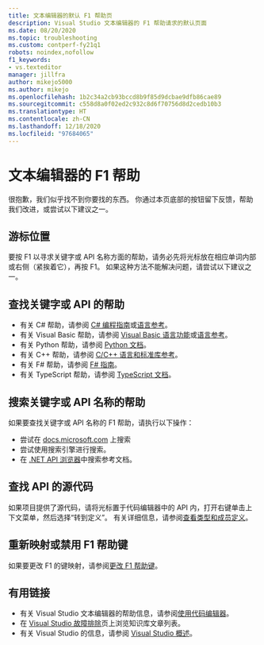 ```yaml
---
title: 文本编辑器的默认 F1 帮助页
description: Visual Studio 文本编辑器的 F1 帮助请求的默认页面
ms.date: 08/20/2020
ms.topic: troubleshooting
ms.custom: contperf-fy21q1
robots: noindex,nofollow
f1_keywords:
- vs.texteditor
manager: jillfra
author: mikejo5000
ms.author: mikejo
ms.openlocfilehash: 1b2c34a2cb93bccd8b9f85d9dcbae9dfb86cae89
ms.sourcegitcommit: c558d8a0f02ed2c932c8d6f70756d8d2cedb10b3
ms.translationtype: HT
ms.contentlocale: zh-CN
ms.lasthandoff: 12/18/2020
ms.locfileid: "97684065"
---
```

# <a name="f1-help-for-the-text-editor"></a>文本编辑器的 F1 帮助

很抱歉，我们似乎找不到你要找的东西。 你通过本页底部的按钮留下反馈，帮助我们改进，或尝试以下建议之一。

## <a name="cursor-position"></a>游标位置

要按 F1 以寻求关键字或 API 名称方面的帮助，请务必先将光标放在相应单词内部或右侧（紧挨着它），再按 F1。 如果这种方法不能解决问题，请尝试以下建议之一。

## <a name="find-help-on-a-keyword-or-api"></a>查找关键字或 API 的帮助

- 有关 C# 帮助，请参阅 [C# 编程指南](/dotnet/csharp/programming-guide/)或[语言参考](/dotnet/csharp/language-reference/)。
- 有关 Visual Basic 帮助，请参阅 [Visual Basic 语言功能](/dotnet/visual-basic/programming-guide/language-features/)或[语言参考](/dotnet/visual-basic/language-reference/)。
- 有关 Python 帮助，请参阅 [Python 文档](https://docs.python.org/)。
- 有关 C++ 帮助，请参阅 [C/C++ 语言和标准库参考](/cpp/cpp/c-cpp-language-and-standard-libraries)。
- 有关 F# 帮助，请参阅 [F# 指南](/dotnet/fsharp/)。
- 有关 TypeScript 帮助，请参阅 [TypeScript 文档](https://www.typescriptlang.org/docs)。

## <a name="search-for-help-on-a-keyword-or-api-name"></a>搜索关键字或 API 名称的帮助

如果要查找关键字或 API 名称的 F1 帮助，请执行以下操作：
- 尝试在 [docs.microsoft.com](/) 上搜索
- 尝试使用搜索引擎进行搜索。
- 在 [.NET API 浏览器](/dotnet/api/)中搜索参考文档。

## <a name="find-the-source-code-for-an-api"></a>查找 API 的源代码

如果项目提供了源代码，请将光标置于代码编辑器中的 API 内，打开右键单击上下文菜单，然后选择“转到定义”。 有关详细信息，请参阅[查看类型和成员定义](../../ide/go-to-and-peek-definition.md)。

## <a name="re-map-or-disable-the-f1-help-key"></a>重新映射或禁用 F1 帮助键

如果要更改 F1 的键映射，请参阅[更改 F1 帮助键](../not-in-toc/change-f1-help-key.md)。

## <a name="useful-links"></a>有用链接

- 有关 Visual Studio 文本编辑器的帮助信息，请参阅[使用代码编辑器](../../ide/writing-code-in-the-code-and-text-editor.md)。
- 在 [Visual Studio 故障排除](/troubleshoot/visualstudio/welcome-visual-studio/)页上浏览知识库文章列表。
- 有关 Visual Studio 的信息，请参阅 [Visual Studio 概述](../../get-started/visual-studio-ide.md)。
